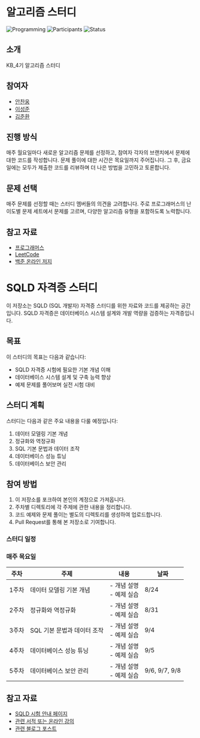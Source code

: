 # 알고리즘 스터디

![Programming](https://img.shields.io/badge/language-Python-blue.svg)
![Participants](https://img.shields.io/badge/participants-5-green.svg)
![Status](https://img.shields.io/badge/status-active-brightgreen.svg)

## 소개

KB_4기 알고리즘 스터디

## 참여자
- [안찬웅](https://github.com/AnChanUng)
- [이성준](https://github.com/SamGentlee)
- [김준환](https://github.com/)

## 진행 방식

매주 월요일마다 새로운 알고리즘 문제를 선정하고, 참여자 각자의 브랜치에서 문제에 대한 코드를 작성합니다. 문제 풀이에 대한 시간은 목요일까지 주어집니다. 그 후, 금요일에는 모두가 제출한 코드를 리뷰하며 더 나은 방법을 고민하고 토론합니다.


## 문제 선택

매주 문제를 선정할 때는 스터디 멤버들의 의견을 고려합니다. 주로 프로그래머스의 난이도별 문제 세트에서 문제를 고르며, 다양한 알고리즘 유형을 포함하도록 노력합니다.

## 참고 자료

- [프로그래머스](https://programmers.co.kr/)
- [LeetCode](https://leetcode.com/)
- [백준 온라인 저지](https://www.acmicpc.net/)







# SQLD 자격증 스터디

이 저장소는 SQLD (SQL 개발자) 자격증 스터디를 위한 자료와 코드를 제공하는 공간입니다. SQLD 자격증은 데이터베이스 시스템 설계와 개발 역량을 검증하는 자격증입니다.

## 목표

이 스터디의 목표는 다음과 같습니다:

- SQLD 자격증 시험에 필요한 기본 개념 이해
- 데이터베이스 시스템 설계 및 구축 능력 향상
- 예제 문제를 풀어보며 실전 시험 대비

## 스터디 계획

스터디는 다음과 같은 주요 내용을 다룰 예정입니다:

1. 데이터 모델링 기본 개념
2. 정규화와 역정규화
3. SQL 기본 문법과 데이터 조작
4. 데이터베이스 성능 튜닝
5. 데이터베이스 보안 관리

## 참여 방법

1. 이 저장소를 포크하여 본인의 계정으로 가져옵니다.
2. 주차별 디렉토리에 각 주제에 관한 내용을 정리합니다.
3. 코드 예제와 문제 풀이는 별도의 디렉토리를 생성하여 업로드합니다.
4. Pull Request를 통해 본 저장소로 기여합니다.

### 스터디 일정

### 매주 목요일 

| 주차 | 주제                 | 내용              | 날짜               |
|-----|---------------------|-------------------|--------------------| 
| 1주차 | 데이터 모델링 기본 개념 | - 개념 설명<br>- 예제 실습 | 8/24 |
| 2주차 | 정규화와 역정규화     | - 개념 설명<br>- 예제 실습 | 8/31 |
| 3주차 | SQL 기본 문법과 데이터 조작 | - 개념 설명<br>- 예제 실습 | 9/4 |
| 4주차 | 데이터베이스 성능 튜닝 | - 개념 설명<br>- 예제 실습 | 9/5 |
| 5주차 | 데이터베이스 보안 관리 | - 개념 설명<br>- 예제 실습 | 9/6, 9/7, 9/8 |

## 참고 자료

- [SQLD 시험 안내 페이지](링크)
- [관련 서적 또는 온라인 강의](링크)
- [관련 블로그 포스트](링크)
